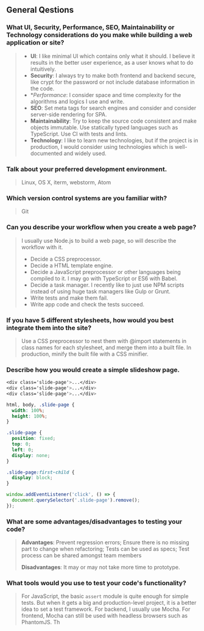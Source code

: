 ## General Qestions
### What UI, Security, Performance, SEO, Maintainability or Technology considerations do you make while building a web application or site?
> * **UI**: I like minimal UI which contains only what it should. I believe it results in the better user experience, as a user knows what to do intuitively.
> * **Security**: I always try to make both frontend and backend secure, like crypt for the password or not include database information in the code.
> * **Performance*: I consider space and time complexity for the algorithms and logics I use and write.
> * **SEO**: Set meta tags for search engines and consider and consider server-side rendering for SPA.
> * **Maintainability**: Try to keep the source code consistent and make objects immutable. Use statically typed languages such as TypeScript. Use CI with tests and lints.
> * **Technology**: I like to learn new technologies, but if the project is in production, I would consider using technologies which is well-documented and widely used.

### Talk about your preferred development environment.
> Linux, OS X, iterm, webstorm, Atom

### Which version control systems are you familiar with? 
> Git

### Can you describe your workflow when you create a web page?
> I usually use Node.js to build a web page, so will describe the workflow with it.
> 
> * Decide a CSS preprocessor. 
> * Decide a HTML template engine. 
> * Decide a JavaScript preprocessor or other languages being compiled to it. I may go with TypeScript or ES6 with Babel.
> * Decide a task manager. I recently like to just use NPM scripts instead of using huge task managers like Gulp or Grunt.
> * Write tests and make them fail.
> * Write app code and check the tests succeed.

### If you have 5 different stylesheets, how would you best integrate them into the site?
> Use a CSS preprocessor to nest them with @import statements in class names for each stylesheet, and merge them into a built file. In production, minify the built file with a CSS minifier.

### Describe how you would create a simple slideshow page.
~~~CSS
<div class='slide-page'>...</div>
<div class='slide-page'>...</div>
<div class='slide-page'>...</div>
~~~

~~~css
html, body, .slide-page {
  width: 100%;
  height: 100%;
}

.slide-page {
  position: fixed;
  top: 0;
  left: 0;
  display: none;
}

.slide-page:first-child {
  display: block;
}
~~~

~~~javascript
window.addEventListener('click', () => {
  document.querySelector('.slide-page').remove();
});
~~~

### What are some advantages/disadvantages to testing your code?
> **Advantages**: Prevent regression errors; Ensure there is no missing part to change when refactoring; Tests can be used as specs; Test process can be shared amongst team members
> 
> **Disadvantages**: It may or may not take more time to prototype.

### What tools would you use to test your code's functionality?
> For JavaScript, the basic `assert` module is quite enough for simple tests. But when it gets a big and production-level project, it is a better idea to set a test framework. For backend, I usually use Mocha. For frontend, Mocha can still be used with headless browsers such as PhantomJS. Th